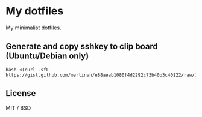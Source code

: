# My dotfiles

My minimalist dotfiles.

## Generate and copy sshkey to clip board (Ubuntu/Debian only)
```
bash <(curl -sfL https://gist.github.com/merlinvn/e88aeab1080f4d2292c73b40b3c40122/raw/)
```

## License

MIT / BSD

